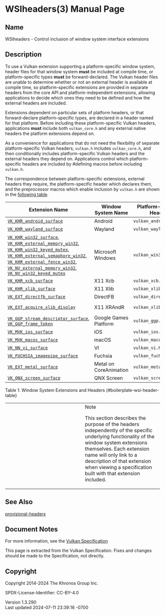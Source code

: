 # WSIheaders(3) Manual Page

## Name

WSIheaders - Control inclusion of window system interface extensions



## <a href="#_description" class="anchor"></a>Description

To use a Vulkan extension supporting a platform-specific window system,
header files for that window system **must** be included at compile
time, or platform-specific types **must** be forward-declared. The
Vulkan header files are unable to determine whether or not an external
header is available at compile time, so platform-specific extensions are
provided in separate headers from the core API and platform-independent
extensions, allowing applications to decide which ones they need to be
defined and how the external headers are included.

Extensions dependent on particular sets of platform headers, or that
forward-declare platform-specific types, are declared in a header named
for that platform. Before including these platform-specific Vulkan
headers, applications **must** include both `vulkan_core.h` and any
external native headers the platform extensions depend on.

As a convenience for applications that do not need the flexibility of
separate platform-specific Vulkan headers, `vulkan.h` includes
`vulkan_core.h`, and then conditionally includes platform-specific
Vulkan headers and the external headers they depend on. Applications
control which platform-specific headers are included by \#defining
macros before including `vulkan.h`.

The correspondence between platform-specific extensions, external
headers they require, the platform-specific header which declares them,
and the preprocessor macros which enable inclusion by `vulkan.h` are
shown in the <a
href="https://registry.khronos.org/vulkan/specs/1.3-extensions/html/vkspec.html#boilerplate-wsi-header-table"
target="_blank" rel="noopener">following table</a>.

| Extension Name | Window System Name | Platform-specific Header | Required External Headers | Controlling `vulkan.h` Macro |
|----|----|----|----|----|
| [`VK_KHR_android_surface`](VK_KHR_android_surface.html) | Android | `vulkan_android.h` | None | `VK_USE_PLATFORM_ANDROID_KHR` |
| [`VK_KHR_wayland_surface`](VK_KHR_wayland_surface.html) | Wayland | `vulkan_wayland.h` | `<wayland-client.h>` | `VK_USE_PLATFORM_WAYLAND_KHR` |
| [`VK_KHR_win32_surface`](VK_KHR_win32_surface.html), [`VK_KHR_external_memory_win32`](VK_KHR_external_memory_win32.html), [`VK_KHR_win32_keyed_mutex`](VK_KHR_win32_keyed_mutex.html), [`VK_KHR_external_semaphore_win32`](VK_KHR_external_semaphore_win32.html), [`VK_KHR_external_fence_win32`](VK_KHR_external_fence_win32.html), [`VK_NV_external_memory_win32`](VK_NV_external_memory_win32.html), [`VK_NV_win32_keyed_mutex`](VK_NV_win32_keyed_mutex.html) | Microsoft Windows | `vulkan_win32.h` | `<windows.h>` | `VK_USE_PLATFORM_WIN32_KHR` |
| [`VK_KHR_xcb_surface`](VK_KHR_xcb_surface.html) | X11 Xcb | `vulkan_xcb.h` | `<xcb/xcb.h>` | `VK_USE_PLATFORM_XCB_KHR` |
| [`VK_KHR_xlib_surface`](VK_KHR_xlib_surface.html) | X11 Xlib | `vulkan_xlib.h` | `<X11/Xlib.h>` | `VK_USE_PLATFORM_XLIB_KHR` |
| [`VK_EXT_directfb_surface`](VK_EXT_directfb_surface.html) | DirectFB | `vulkan_directfb.h` | `<directfb/directfb.h>` | `VK_USE_PLATFORM_DIRECTFB_EXT` |
| [`VK_EXT_acquire_xlib_display`](VK_EXT_acquire_xlib_display.html) | X11 XRAndR | `vulkan_xlib_xrandr.h` | `<X11/Xlib.h>`, `<X11/extensions/Xrandr.h>` | `VK_USE_PLATFORM_XLIB_XRANDR_EXT` |
| [`VK_GGP_stream_descriptor_surface`](VK_GGP_stream_descriptor_surface.html), [`VK_GGP_frame_token`](VK_GGP_frame_token.html) | Google Games Platform | `vulkan_ggp.h` | \<ggp_c/vulkan_types.h\> | `VK_USE_PLATFORM_GGP` |
| [`VK_MVK_ios_surface`](VK_MVK_ios_surface.html) | iOS | `vulkan_ios.h` | None | `VK_USE_PLATFORM_IOS_MVK` |
| [`VK_MVK_macos_surface`](VK_MVK_macos_surface.html) | macOS | `vulkan_macos.h` | None | `VK_USE_PLATFORM_MACOS_MVK` |
| [`VK_NN_vi_surface`](VK_NN_vi_surface.html) | VI | `vulkan_vi.h` | None | `VK_USE_PLATFORM_VI_NN` |
| [`VK_FUCHSIA_imagepipe_surface`](VK_FUCHSIA_imagepipe_surface.html) | Fuchsia | `vulkan_fuchsia.h` | `<zircon/types.h>` | `VK_USE_PLATFORM_FUCHSIA` |
| [`VK_EXT_metal_surface`](VK_EXT_metal_surface.html) | Metal on CoreAnimation | `vulkan_metal.h` | None | `VK_USE_PLATFORM_METAL_EXT` |
| [`VK_QNX_screen_surface`](VK_QNX_screen_surface.html) | QNX Screen | `vulkan_screen.h` | `<screen/screen.h>` | `VK_USE_PLATFORM_SCREEN_QNX` |

Table 1. Window System Extensions and Headers
{#boilerplate-wsi-header-table}

<table>
<colgroup>
<col style="width: 50%" />
<col style="width: 50%" />
</colgroup>
<tbody>
<tr>
<td class="icon"><em></em></td>
<td class="content">Note
<p>This section describes the purpose of the headers independently of
the specific underlying functionality of the window system extensions
themselves. Each extension name will only link to a description of that
extension when viewing a specification built with that extension
included.</p></td>
</tr>
</tbody>
</table>

## <a href="#_see_also" class="anchor"></a>See Also

[provisional-headers](provisional-headers.html)

## <a href="#_document_notes" class="anchor"></a>Document Notes

For more information, see the <a
href="https://registry.khronos.org/vulkan/specs/1.3-extensions/html/vkspec.html#boilerplate-wsi-header"
target="_blank" rel="noopener">Vulkan Specification</a>

This page is extracted from the Vulkan Specification. Fixes and changes
should be made to the Specification, not directly.

## <a href="#_copyright" class="anchor"></a>Copyright

Copyright 2014-2024 The Khronos Group Inc.

SPDX-License-Identifier: CC-BY-4.0

Version 1.3.290  
Last updated 2024-07-11 23:39:16 -0700
